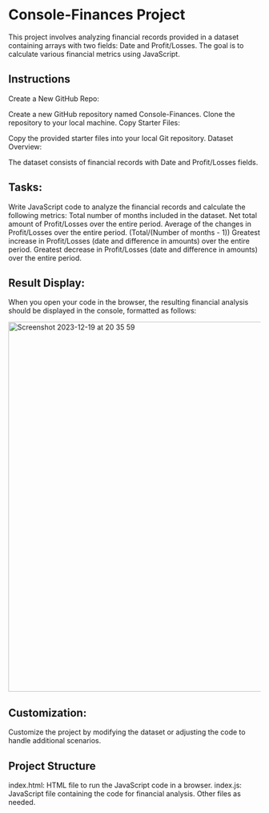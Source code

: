 # Console-Finances Project

This project involves analyzing financial records provided in a dataset containing arrays with two fields: Date and Profit/Losses. The goal is to calculate various financial metrics using JavaScript.

## Instructions
Create a New GitHub Repo:

Create a new GitHub repository named Console-Finances.
Clone the repository to your local machine.
Copy Starter Files:

Copy the provided starter files into your local Git repository.
Dataset Overview:

The dataset consists of financial records with Date and Profit/Losses fields.
## Tasks:

Write JavaScript code to analyze the financial records and calculate the following metrics:
Total number of months included in the dataset.
Net total amount of Profit/Losses over the entire period.
Average of the changes in Profit/Losses over the entire period.
(Total/(Number of months - 1))
Greatest increase in Profit/Losses (date and difference in amounts) over the entire period.
Greatest decrease in Profit/Losses (date and difference in amounts) over the entire period.

## Result Display: 

When you open your code in the browser, the resulting financial analysis should be displayed in the console, formatted as follows:

<img width="738" alt="Screenshot 2023-12-19 at 20 35 59" src="https://github.com/gelisimduygusu/Console-Finances/assets/151784243/8d30115b-ff4a-4d3b-8f94-51ee9f574b04">

## Customization:

Customize the project by modifying the dataset or adjusting the code to handle additional scenarios.
## Project Structure
index.html: HTML file to run the JavaScript code in a browser.
index.js: JavaScript file containing the code for financial analysis.
Other files as needed.
